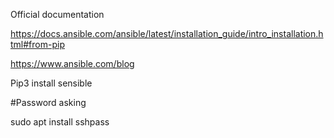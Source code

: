Official documentation 

https://docs.ansible.com/ansible/latest/installation_guide/intro_installation.html#from-pip

https://www.ansible.com/blog


Pip3 install sensible


#Password asking 

sudo apt install sshpass